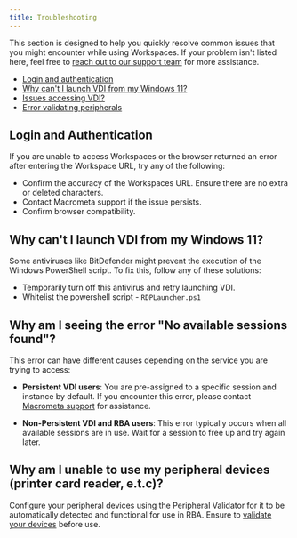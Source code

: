 ```yaml
---
title: Troubleshooting
---
```


This section is designed to help you quickly resolve common issues that you might encounter while using Workspaces. If your problem isn't listed here, feel free to [reach out to our support team](https://support.macrometa.com/hc/en-us/requests/new) for more assistance.

- [Login and authentication](#login-and-authentication)
- [Why can't I launch VDI from my Windows 11?](#why-cant-i-launch-vdi-from-my-windows-11)
- [Issues accessing VDI?](#why-am-i-seeing-the-error-no-available-sessions-found)
- [Error validating peripherals](#why-am-i-unable-to-use-my-peripheral-devices-printer-card-reader-etc)

## Login and Authentication

If you are unable to access Workspaces or the browser returned an error after entering the Workspace URL, try any of the following: 

- Confirm the accuracy of the Workspaces URL. Ensure there are no extra or deleted characters. 
- Contact Macrometa support if the issue persists.
- Confirm browser compatibility. 

## Why can't I launch VDI from my Windows 11?
Some antiviruses like BitDefender might prevent the execution of the Windows PowerShell script. To fix this, follow any of these solutions:

- Temporarily turn off this antivirus and retry launching VDI.
- Whitelist the powershell script - `RDPLauncher.ps1`

## Why am I seeing the error "No available sessions found"?
This error can have different causes depending on the service you are trying to access:

- **Persistent VDI users**: You are pre-assigned to a specific session and instance by default. If you encounter this error, please contact [Macrometa support](https://www.macrometa.com/support) for assistance.

- **Non-Persistent VDI and RBA users**: This error typically occurs when all available sessions are in use. Wait for a session to free up and try again later.

## Why am I unable to use my peripheral devices (printer card reader, e.t.c)?
Configure your peripheral devices using the Peripheral Validator for it to be automatically detected and functional for use in RBA. Ensure to [validate your devices](./remote-browser-accelerator/rba-peripheral-validator.md) before use.